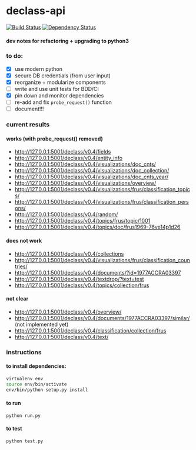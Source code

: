 # declass-api

[![Build Status](https://travis-ci.org/mnyrop/declass-api.svg?branch=master)](https://travis-ci.org/mnyrop/declass-api)
[![Dependency Status](https://gemnasium.com/badges/github.com/mnyrop/declass-api.svg)](https://gemnasium.com/github.com/mnyrop/declass-api)

#### dev notes for refactoring + upgrading to python3

### to do:
- [x] use modern python
- [x] secure DB credentials (from user input)
- [x] reorganize + modularize components
- [ ] write and use unit tests for BDD/CI
- [x] pin down and monitor dependencies
- [ ] re-add and fix `probe_request()` function
- [ ] document!!!

### current results

#### works (with probe_request() removed)
- http://127.0.0.1:5001/declass/v0.4/fields
- http://127.0.0.1:5001/declass/v0.4/entity_info
- http://127.0.0.1:5001/declass/v0.4/visualizations/doc_cnts/
- http://127.0.0.1:5001/declass/v0.4/visualizations/doc_collection/
- http://127.0.0.1:5001/declass/v0.4/visualizations/doc_cnts_year/
- http://127.0.0.1:5001/declass/v0.4/visualizations/overview/
- http://127.0.0.1:5001/declass/v0.4/visualizations/frus/classification_topics/
- http://127.0.0.1:5001/declass/v0.4/visualizations/frus/classification_persons/
- http://127.0.0.1:5001/declass/v0.4/random/
- http://127.0.0.1:5001/declass/v0.4/topics/frus/topic/1001
- http://127.0.0.1:5001/declass/v0.4/topics/doc/frus1969-76ve14p1d26

#### does not work
- http://127.0.0.1:5001/declass/v0.4/collections
- http://127.0.0.1:5001/declass/v0.4/visualizations/frus/classification_countries/
- http://127.0.0.1:5001/declass/v0.4/documents/?id=1977ACCRA03397
- http://127.0.0.1:5001/declass/v0.4/textdrop/?text=test
- http://127.0.0.1:5001/declass/v0.4/topics/collection/frus

#### not clear
- http://127.0.0.1:5001/declass/v0.4/overview/
- http://127.0.0.1:5001/declass/v0.4/documents/1977ACCRA03397/similar/ (not implemented yet)
- http://127.0.0.1:5001/declass/v0.4/classification/collection/frus
- http://127.0.0.1:5001/declass/v0.4/text/


### instructions

#### to install dependencies:
```sh
virtualenv env
source env/bin/activate
env/bin/python setup.py install
```

#### to run

`python run.py`

#### to test

`python test.py`
